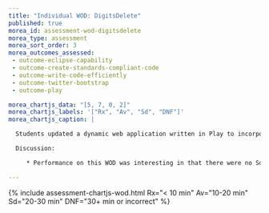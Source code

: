 ```yaml
---
title: "Individual WOD: DigitsDelete"
published: true
morea_id: assessment-wod-digitsdelete
morea_type: assessment
morea_sort_order: 3
morea_outcomes_assessed:
 - outcome-eclipse-capability
 - outcome-create-standards-compliant-code
 - outcome-write-code-efficiently
 - outcome-twitter-bootstrap
 - outcome-play

morea_chartjs_data: "[5, 7, 0, 2]"
morea_chartjs_labels: '["Rx", "Av", "Sd", "DNF"]'
morea_chartjs_caption: |

  Students updated a dynamic web application written in Play to incorporate “Delete” functionality.  The WOD required them to update the model, view, and controller sections of the web app. While the base application code needs to be touched in several places to implement Delete, if you know what you are doing it is possible to implement this quite quickly.

  Discussion:

     * Performance on this WOD was interesting in that there were no Sd times: either the students finished in less than 20 minutes or they didn’t finish at all.  Also, all of the finishers had a correctly functioning application. Out of the 14 students, there were only 2 DNFs, which is a strong showing from the class.

---
```


{%  include assessment-chartjs-wod.html Rx="< 10 min" Av="10-20 min" Sd="20-30 min" DNF="30+ min or incorrect"  %}


